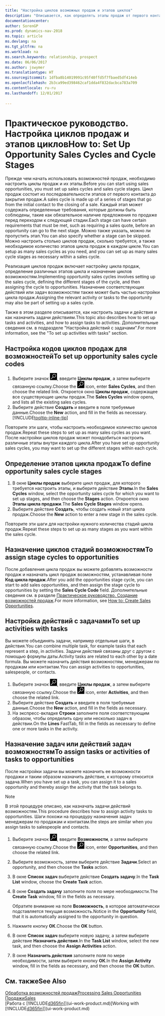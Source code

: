 ```yaml
---
title: "Настройка циклов возможных продаж и этапов циклов"
description: "Описывается, как определять этапы продаж от первого контакта до закрытия, чтобы создавать циклы и назначать их возможным сделкам в Dynamics NAV."
documentationcenter: 
author: SorenGP
ms.prod: dynamics-nav-2018
ms.topic: article
ms.devlang: na
ms.tgt_pltfrm: na
ms.workload: na
ms.search.keywords: relationship, prospect
ms.date: 06/06/2017
ms.author: jswymer
ms.translationtype: HT
ms.sourcegitcommit: 1dfba8b14019991c95f40ffd5f7fbaed5df414eb
ms.openlocfilehash: 2b3ca99ed398462caf1dda4f832dacbca783a709
ms.contentlocale: ru-ru
ms.lasthandoff: 12/01/2017

---
```

# <a name="how-to-set-up-opportunity-sales-cycles-and-cycle-stages"></a><span data-ttu-id="139b2-103">Практическое руководство. Настройка циклов продаж и этапов циклов</span><span class="sxs-lookup"><span data-stu-id="139b2-103">How to: Set Up Opportunity Sales Cycles and Cycle Stages</span></span>
<span data-ttu-id="139b2-104">Прежде чем начать использовать возможностей продаж, необходимо настроить циклы продаж и их этапы.</span><span class="sxs-lookup"><span data-stu-id="139b2-104">Before you can start using sales opportunities, you must set up sales cycles and sales cycle stages.</span></span> <span data-ttu-id="139b2-105">Цикл продаж состоит из последовательности этапов от первого контакта до закрытия продаж.</span><span class="sxs-lookup"><span data-stu-id="139b2-105">A sales cycle is made up of a series of stages that go from the initial contact to the closing of a sale.</span></span> <span data-ttu-id="139b2-106">Каждый этап может содержать определенные требования, которые должны быть соблюдены, такие как обязательное наличие предложения по продаже перед переходом к следующей стадии.</span><span class="sxs-lookup"><span data-stu-id="139b2-106">Each stage can have certain requirements that must be met, such as requiring a sales quote, before an opportunity can go to the next stage.</span></span> <span data-ttu-id="139b2-107">Можно также указать, можно ли пропустить этап.</span><span class="sxs-lookup"><span data-stu-id="139b2-107">You can also specify whether a stage can be skipped.</span></span> <span data-ttu-id="139b2-108">Можно настроить столько циклов продаж, сколько требуется, а также необходимое количество этапов цикла продаж в каждом цикле.</span><span class="sxs-lookup"><span data-stu-id="139b2-108">You can setup as many sales cycles as you need, and you can set up as many sales cycle stages as necessary within a sales cycle.</span></span>

<span data-ttu-id="139b2-109">Реализация циклов продаж включает настройку цикла продаж, определение различных этапов цикла и назначение циклов возможностям.</span><span class="sxs-lookup"><span data-stu-id="139b2-109">Implementing opportunity sales cycles involves setting up the sales cycle, defining the different stages of the cycle, and then assigning the cycle to opportunities.</span></span> <span data-ttu-id="139b2-110">Назначение соответствующих действий или задач возможностям также может быть частью настройки цикла продаж.</span><span class="sxs-lookup"><span data-stu-id="139b2-110">Assigning the relevant activity or tasks to the opportunity may also be part of setting up a sales cycle.</span></span>

<span data-ttu-id="139b2-111">Также в этом разделе описывается, как настроить задачи и действия и как назначить задачи действиям.</span><span class="sxs-lookup"><span data-stu-id="139b2-111">This topic also describes how to set up tasks and activities, and how to assign tasks to activities.</span></span> <span data-ttu-id="139b2-112">Дополнительные сведения см. в подразделе "Настройка действий с задачами".</span><span class="sxs-lookup"><span data-stu-id="139b2-112">For more information, see the "To set up activities with tasks" section.</span></span>

## <a name="to-set-up-opportunity-sales-cycle-codes"></a><span data-ttu-id="139b2-113">Настройка кодов циклов продаж для возможностей</span><span class="sxs-lookup"><span data-stu-id="139b2-113">To set up opportunity sales cycle codes</span></span>
1. <span data-ttu-id="139b2-114">Выберите значок ![Поиск страницы или отчета](media/ui-search/search_small.png "Значок поиска страницы или отчета"), введите **Циклы продаж**, а затем выберите связанную ссылку.</span><span class="sxs-lookup"><span data-stu-id="139b2-114">Choose the ![Search for Page or Report](media/ui-search/search_small.png "Search for Page or Report icon") icon, enter **Sales Cycles**, and then choose the related link.</span></span> <span data-ttu-id="139b2-115">Откроется окно **Циклы продаж**, содержащее все существующие циклы продаж.</span><span class="sxs-lookup"><span data-stu-id="139b2-115">The **Sales Cycles** window opens, and lists all the existing sales cycles.</span></span>
2. <span data-ttu-id="139b2-116">Выберите действие **Создать** и введите в поля требуемые данные.</span><span class="sxs-lookup"><span data-stu-id="139b2-116">Choose the **New** action, and fill in the fields as necessary.</span></span> [!INCLUDE[tooltip-inline-tip](includes/tooltip-inline-tip_md.md)]

<span data-ttu-id="139b2-117">Повторите эти шаги, чтобы настроить необходимое количество циклов продаж.</span><span class="sxs-lookup"><span data-stu-id="139b2-117">Repeat these steps to set up as many sales cycles as you want.</span></span> <span data-ttu-id="139b2-118">После настройки циклов продаж может понадобиться настроить различные этапы внутри каждого цикла.</span><span class="sxs-lookup"><span data-stu-id="139b2-118">After you have set up opportunity sales cycles, you may want to set up the different stages within each cycle.</span></span>

## <a name="to-define-opportunity-sales-cycle-stages"></a><span data-ttu-id="139b2-119">Определение этапов цикла продаж</span><span class="sxs-lookup"><span data-stu-id="139b2-119">To define opportunity sales cycle stages</span></span>
1. <span data-ttu-id="139b2-120">В окне **Циклы продаж** выберите цикл продаж, для которого требуется настроить этапы, и выберите действие **Этапы**.</span><span class="sxs-lookup"><span data-stu-id="139b2-120">In the **Sales Cycles** window, select the opportunity sales cycle for which you want to set up stages, and then choose the **Stages** action.</span></span> <span data-ttu-id="139b2-121">Откроется окно **Этапы цикла продажи**.</span><span class="sxs-lookup"><span data-stu-id="139b2-121">The **Sales Cycle Stages** window opens.</span></span>
2. <span data-ttu-id="139b2-122">Выберите действие **Создать**, чтобы создать новый этап цикла продаж.</span><span class="sxs-lookup"><span data-stu-id="139b2-122">Choose the **New** action to enter a new stage in the sales cycle.</span></span>

<span data-ttu-id="139b2-123">Повторите эти шаги для настройки нужного количества стадий цикла продаж.</span><span class="sxs-lookup"><span data-stu-id="139b2-123">Repeat these steps to set up as many stages as you want within the sales cycle.</span></span>

## <a name="to-assign-stage-cycles-to-opportunities"></a><span data-ttu-id="139b2-124">Назначение циклов стадий возможностям</span><span class="sxs-lookup"><span data-stu-id="139b2-124">To assign stage cycles to opportunities</span></span>
<span data-ttu-id="139b2-125">После добавления цикла продаж вы можете добавлять возможности продаж и назначать цикл продаж возможностям, устанавливая поле **Код цикла продаж**.</span><span class="sxs-lookup"><span data-stu-id="139b2-125">After you add the opportunities stage cycle, you can start to add sales opportunities, and then assign the stage cycle to opportunities by setting the **Sales Cycle Code** field.</span></span> <span data-ttu-id="139b2-126">Дополнительные сведения см. в разделе [Практическое руководство. Создание возможностей продаж](marketing-how-create-opportunities.md).</span><span class="sxs-lookup"><span data-stu-id="139b2-126">For more information, see [How to: Create Sales Opportunities](marketing-how-create-opportunities.md).</span></span>

## <a name="to-set-up-activities-with-tasks"></a><span data-ttu-id="139b2-127">Настройка действий с задачами</span><span class="sxs-lookup"><span data-stu-id="139b2-127">To set up activities with tasks</span></span>
<span data-ttu-id="139b2-128">Вы можете объединять задачи, например отдельные шаги, в действия.</span><span class="sxs-lookup"><span data-stu-id="139b2-128">You can combine multiple task, for example tasks that each represent a step, in activities.</span></span> <span data-ttu-id="139b2-129">Задачи действий связаны друг с другом с помощью формулы даты.</span><span class="sxs-lookup"><span data-stu-id="139b2-129">Activity tasks are related to each other by a date formula.</span></span> <span data-ttu-id="139b2-130">Вы можете назначить действия возможностям, менеджерам по продажам или контактам.</span><span class="sxs-lookup"><span data-stu-id="139b2-130">You can assign activities to opportunities, salespeople, or contacts.</span></span>

1. <span data-ttu-id="139b2-131">Выберите значок ![Поиск страницы или отчета](media/ui-search/search_small.png "Значок поиска страницы или отчета"), введите **Циклы продаж**, а затем выберите связанную ссылку.</span><span class="sxs-lookup"><span data-stu-id="139b2-131">Choose the ![Search for Page or Report](media/ui-search/search_small.png "Search for Page or Report icon") icon, enter **Activities**, and then choose the related link.</span></span>
2. <span data-ttu-id="139b2-132">Выберите действие **Создать** и введите в поля требуемые данные.</span><span class="sxs-lookup"><span data-stu-id="139b2-132">Choose the **New** action, and fill in the fields as necessary.</span></span>
3. <span data-ttu-id="139b2-133">На экспресс-вкладке **Строки** заполните поля соответствующим образом, чтобы определить одну или несколько задач в действии.</span><span class="sxs-lookup"><span data-stu-id="139b2-133">On the **Lines** FastTab, fill in the fields as necessary to define one or more tasks in the activity.</span></span>

## <a name="to-assign-tasks-or-activities-of-tasks-to-opportunities"></a><span data-ttu-id="139b2-134">Назначение задач или действий задач возможностям</span><span class="sxs-lookup"><span data-stu-id="139b2-134">To assign tasks or activities of tasks to opportunities</span></span>
<span data-ttu-id="139b2-135">После настройки задачи вы можете назначить ее возможности продажи и таким образом назначить действие, к которому относится задача.</span><span class="sxs-lookup"><span data-stu-id="139b2-135">When you have set up a task, you can assign it to a sales opportunity and thereby assign the activity that the task belongs to.</span></span>

> [!NOTE]  
>   <span data-ttu-id="139b2-136">В этой процедуре описано, как назначать задачи действий возможностям.</span><span class="sxs-lookup"><span data-stu-id="139b2-136">This procedure describes how to assign activity tasks to opportunities.</span></span> <span data-ttu-id="139b2-137">Шаги похожи на процедуру назначения задач менеджерам по продажам и контактам.</span><span class="sxs-lookup"><span data-stu-id="139b2-137">the steps are similar when you assign tasks to salespeople and contacts.</span></span>

1. <span data-ttu-id="139b2-138">Выберите значок ![Поиск страницы или отчета](media/ui-search/search_small.png "Значок поиска страницы или отчета"), введите **Возможности**, а затем выберите связанную ссылку.</span><span class="sxs-lookup"><span data-stu-id="139b2-138">Choose the ![Search for Page or Report](media/ui-search/search_small.png "Search for Page or Report icon") icon, enter **Opportunities**, and then choose the related link.</span></span>
2. <span data-ttu-id="139b2-139">Выберите возможность, затем выберите действие **Задачи**.</span><span class="sxs-lookup"><span data-stu-id="139b2-139">Select an opportunity, and then choose the **Tasks** action.</span></span>
3. <span data-ttu-id="139b2-140">В окне **Список задач** выберите действие **Создать задачу**.</span><span class="sxs-lookup"><span data-stu-id="139b2-140">In the **Task List** window, choose the **Create Task** action.</span></span>
4.  <span data-ttu-id="139b2-141">В окне **Создать задачу** заполните поля по мере необходимости.</span><span class="sxs-lookup"><span data-stu-id="139b2-141">The **Create Task** window, fill in the fields as necessary.</span></span>

    <span data-ttu-id="139b2-142">Обратите внимание на поле **Возможность**, в которое автоматически подставляется текущая возможность.</span><span class="sxs-lookup"><span data-stu-id="139b2-142">Notice in the **Opportunity** field, that it is automatically assigned to the opportunity in question.</span></span>
5. <span data-ttu-id="139b2-143">Нажмите кнопку **ОК**.</span><span class="sxs-lookup"><span data-stu-id="139b2-143">Choose the **OK** button.</span></span>
6. <span data-ttu-id="139b2-144">В окне **Список задач** выберите новую задачу, а затем выберите действие **Назначить действия**.</span><span class="sxs-lookup"><span data-stu-id="139b2-144">In the **Task List** window, select the new task, and then choose the **Assign Activities** action.</span></span>
7. <span data-ttu-id="139b2-145">В окне **Назначить действия** заполните поля по мере необходимости, затем выберите кнопку **ОК**.</span><span class="sxs-lookup"><span data-stu-id="139b2-145">In the **Assign Activity** window, fill in the fields as necessary, and then choose the **OK** button.</span></span>

## <a name="see-also"></a><span data-ttu-id="139b2-146">См. также</span><span class="sxs-lookup"><span data-stu-id="139b2-146">See Also</span></span>
[<span data-ttu-id="139b2-147">Обработка возможностей продаж</span><span class="sxs-lookup"><span data-stu-id="139b2-147">Processing Sales Opportunities</span></span>](marketing-processing-sales-opportunities.md)  
[<span data-ttu-id="139b2-148">Продажи</span><span class="sxs-lookup"><span data-stu-id="139b2-148">Sales</span></span>](sales-manage-sales.md)  
<span data-ttu-id="139b2-149">[Работа с [!INCLUDE[d365fin](includes/d365fin_md.md)]](ui-work-product.md)</span><span class="sxs-lookup"><span data-stu-id="139b2-149">[Working with [!INCLUDE[d365fin](includes/d365fin_md.md)]](ui-work-product.md)</span></span>

